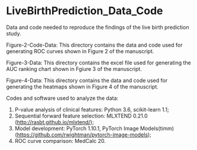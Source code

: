 # LiveBirthPrediction_Data_Code
Data and code needed to reproduce the findings of the live birth prediction study.

Figure-2-Code-Data: 
This directory contains the data and code used for generating ROC curves shown in Figure 2 of the manuscript.

Figure-3-Data:
This directory contains the excel file used for generating the AUC ranking chart shown in Fgiure 3 of the manuscript.

Figure-4-Data:
This directory contains the data and code used for generating the heatmaps shown in Figure 4 of the manuscript.

Codes and software used to analyze the data:
1) P-value analysis of clinical features: Python 3.6, scikit-learn 1.1;
2) Sequential forward feature selection: MLXTEND 0.21.0 (http://rasbt.github.io/mlxtend/);
3) Model development: PyTorch 1.10.1, PyTorch Image Models(timm)(https://github.com/rwightman/pytorch-image-models);
4) ROC curve comparison: MedCalc 20.
